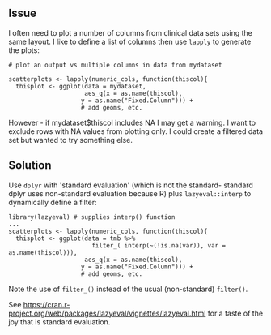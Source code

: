 ## Issue

I often need to plot a number of columns from clinical data sets using the same layout. I like to define a list of columns then use `lapply` to generate the plots:

```
# plot an output vs multiple columns in data from mydataset

scatterplots <- lapply(numeric_cols, function(thiscol){
  thisplot <- ggplot(data = mydataset, 
                     aes_q(x = as.name(thiscol),
                    y = as.name("Fixed.Column"))) +
                    # add geoms, etc.
```

However - if mydataset$thiscol includes NA I may get a warning.  I want to exclude rows with NA values from plotting only.  I could create a filtered data set but wanted to try something else.

## Solution
Use `dplyr` with 'standard evaluation' (which is not the standard- standard dplyr uses non-standard evaluation because R) plus `lazyeval::interp` to dynamically define a filter:

```
library(lazyeval) # supplies interp() function
...
scatterplots <- lapply(numeric_cols, function(thiscol){
  thisplot <- ggplot(data = tmb %>% 
                       filter_( interp(~(!is.na(var)), var = as.name(thiscol))), 
                     aes_q(x = as.name(thiscol),
                    y = as.name("Fixed.Column"))) +
                    # add geoms, etc.
```

Note the use of `filter_()` instead of the usual (non-standard) `filter()`.  

See https://cran.r-project.org/web/packages/lazyeval/vignettes/lazyeval.html for a taste of the joy that is standard evaluation.
